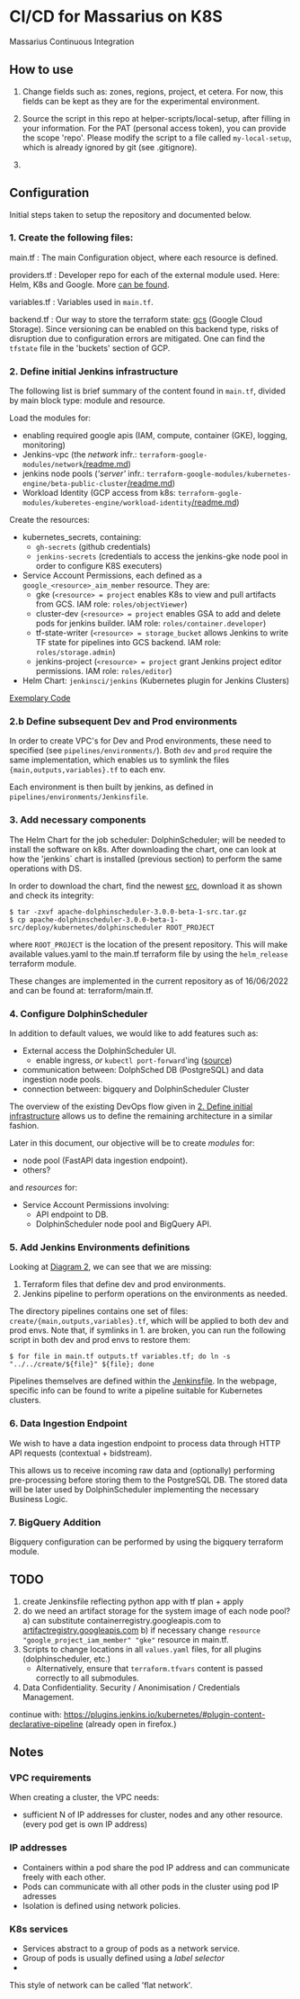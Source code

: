 # CI/CD for Massarius on K8S

Massarius Continuous Integration

## How to use

1. Change fields such as: zones, regions, project, et cetera. For now, this fields can be kept as they are for the experimental environment. 

2. Source the script in this repo at helper-scripts/local-setup, after filling in your information. For the PAT (personal access token), you can provide the scope 'repo'. Please modify the script to a file called `my-local-setup`, which is already ignored by git (see .gitignore). 

3. 

## Configuration

Initial steps taken to setup the repository and documented below.

### 1. Create the following files: 
main.tf
: The main Configuration object, where each resource is defined.
  
providers.tf
: Developer repo for each of the external module used. Here: Helm, K8s and Google. More [can be found](https://registry.terraform.io/browse/providers).

variables.tf
: Variables used in `main.tf`. 

backend.tf
: Our way to store the terraform state: [gcs](https://www.terraform.io/language/settings/backends/configuration) (Google Cloud Storage). Since versioning can be enabled on this backend type, risks of disruption due to configuration errors are mitigated. One can find the `tfstate` file in the 'buckets' section of GCP.

### 2. Define initial Jenkins infrastructure
The following list is brief summary of the content found in `main.tf`, divided by main block type: module and resource.

  Load the modules for: 
   - enabling required google apis (IAM, compute, container (GKE), logging, monitoring)
   - Jenkins-vpc (the *network* infr.: `terraform-google-modules/network`[/readme.md](https://registry.terraform.io/modules/terraform-google-modules/network/google/latest))
   - jenkins node pools (*'server'* infr.: `terraform-google-modules/kubernetes-engine/beta-public-cluster`[/readme.md](https://registry.terraform.io/modules/terraform-google-modules/kubernetes-engine/google/latest/submodules/beta-public-cluster))
   - Workload Identity (GCP access from k8s: `terraform-gogle-modules/kuberetes-engine/workload-identity`[/readme.md](https://registry.terraform.io/modules/terraform-google-modules/kubernetes-engine/google/latest/submodules/workload-identity))

   Create the resources: 
   - kubernetes_secrets, containing: 
     - `gh-secrets` (github credentials)
     - `jenkins-secrets` (credentials to access the jenkins-gke node pool in order to configure K8S executers)
   - Service Account Permissions, each defined as a `google_<resource>_aim_member` resource. They are:
     - gke (`<resource> = project` enables K8s to view and pull artifacts from GCS. IAM role: `roles/objectViewer`)
     - cluster-dev (`<resource> = project` enables GSA to add and delete pods for jenkins builder. IAM role: `roles/container.developer`)
     - tf-state-writer (`<resource> = storage_bucket` allows Jenkins to write TF state for pipelines into GCS backend. IAM role: `roles/storage.admin`)
     - jenkins-project (`<resource> = project` grant Jenkins project editor permissions. IAM role: `roles/editor`)
   - Helm Chart: `jenkinsci/jenkins` (Kubernetes plugin for Jenkins Clusters)
     
[Exemplary Code](https://github.com/GoogleCloudPlatform/solutions-terraform-jenkins-gitops/blob/dev/jenkins-gke/tf-gke/main.tf)

### 2.b Define subsequent Dev and Prod environments

In order to create VPC's for Dev and Prod environments,
these need to specified (see `pipelines/environments/`). 
Both `dev` and `prod` require the same implementation, which enables us to symlink the files `{main,outputs,variables}.tf` to each env.

Each environment is then built by jenkins, as defined in `pipelines/environments/Jenkinsfile`.




### 3. Add necessary components

The Helm Chart for the job scheduler: DolphinScheduler; will be needed to install the software on k8s. After downloading the chart, one can look at how the 'jenkins` chart is installed (previous section) to perform the same operations with DS.

In order to download the chart, find the newest [src](https://dolphinscheduler.apache.org/en-us/download/download.html), download it as shown and check its integrity: 

    $ tar -zxvf apache-dolphinscheduler-3.0.0-beta-1-src.tar.gz
    $ cp apache-dolphinscheduler-3.0.0-beta-1-src/deploy/kubernetes/dolphinscheduler ROOT_PROJECT
   
where `ROOT_PROJECT` is the location of the present repository. This will make available values.yaml to the main.tf terraform file
by using the `helm_release` terraform module.

These changes are implemented in the current repository as of 16/06/2022 and can be found at: terraform/main.tf.

### 4. Configure DolphinScheduler

In addition to default values, we would like to add features such as: 

- External access the DolphinScheduler UI. 
  - enable ingress, *or* `kubectl port-forward`'ing ([source](https://dolphinscheduler.apache.org/en-us/docs/latest/user_doc/guide/installation/kubernetes.html))
- communication between: DolphSched DB (PostgreSQL) and data ingestion node pools.
- connection between: bigquery and DolphinScheduler Cluster

The overview of the existing DevOps flow given in [2. Define initial infrastructure](###2-define-initial-infrastructure) allows us to define the remaining architecture in a similar fashion.

Later in this document, our objective will be to create *modules* for: 
- node pool (FastAPI data ingestion endpoint).
- others?

and *resources* for: 
- Service Account Permissions involving: 
  - API endpoint to DB.
  - DolphinScheduler node pool and BigQuery API.

### 5. Add Jenkins Environments definitions

Looking at [Diagram 2](https://github.com/Massarius/cloud/issues/175#issuecomment-1143720089), we can see that we are missing: 

1. Terraform files that define dev and prod environments. 
2. Jenkins pipeline to perform operations on the environments as needed.

The directory pipelines contains one set of files: `create/{main,outputs,variables}.tf`, which will be applied to both dev and prod envs. Note that, if symlinks in 1. are broken, you can run the following script in both dev and prod envs to restore them: 

    $ for file in main.tf outputs.tf variables.tf; do ln -s "../../create/${file}" ${file}; done

Pipelines themselves are defined within the [Jenkinsfile](https://www.jenkins.io/doc/book/pipeline/syntax/). In the webpage, specific info can be found to write a pipeline suitable for Kubernetes clusters.

### 6. Data Ingestion Endpoint

We wish to have a data ingestion endpoint to process data through HTTP API requests (contextual + bidstream).

This allows us to receive incoming raw data and (optionally) performing pre-processing before storing them to the PostgreSQL DB. 
The stored data will be later used by DolphinScheduler implementing the necessary Business Logic. 

### 7. BigQuery Addition

Bigquery configuration can be performed by using the bigquery terraform module. 

## TODO

1. create Jenkinsfile reflecting python app with tf plan + apply
2. do we need an artifact storage for the system image of each node pool? 
   a) can substitute containerregistry.googleapis.com to [artifactregistry.googleapis.com](https://cloud.google.com/artifact-registry/docs/reference/rest) 
   b) if necessary change `resource "google_project_iam_member" "gke"` resource in main.tf.
3. Scripts to change locations in all `values.yaml` files, for all plugins (dolphinscheduler, etc.)
   - Alternatively, ensure that `terraform.tfvars` content is passed correctly to all submodules.
4. Data Confidentiality. Security / Anonimisation / Credentials Management. 



continue with: https://plugins.jenkins.io/kubernetes/#plugin-content-declarative-pipeline (already open in firefox.)

## Notes

### VPC requirements

When creating a cluster, the VPC needs:

- sufficient N of IP addresses for cluster, nodes and any other resource. (every pod get is own IP address)

### IP addresses

- Containers within a pod share the pod IP address and can communicate freely with each other.
- Pods can communicate with all other pods in the cluster using pod IP adresses
- Isolation is defined using network policies.

### K8s services

- Services abstract to a group of pods as a network service.
- Group of pods is usually defined using a *label selector*
-  

This style of network can be called 'flat network'.